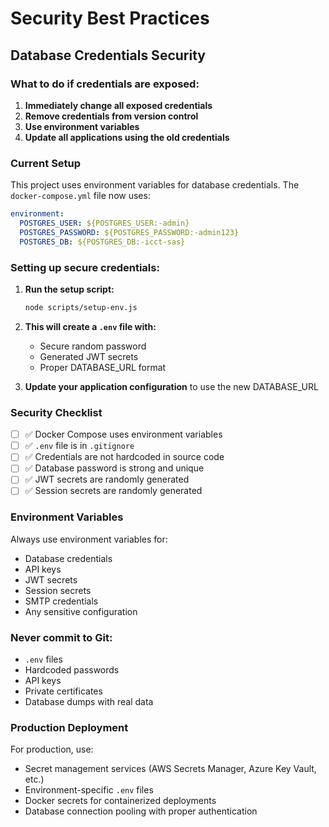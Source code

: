 # Security Best Practices

## Database Credentials Security

### What to do if credentials are exposed:

1. **Immediately change all exposed credentials**
2. **Remove credentials from version control**
3. **Use environment variables**
4. **Update all applications using the old credentials**

### Current Setup

This project uses environment variables for database credentials. The `docker-compose.yml` file now uses:

```yaml
environment:
  POSTGRES_USER: ${POSTGRES_USER:-admin}
  POSTGRES_PASSWORD: ${POSTGRES_PASSWORD:-admin123}
  POSTGRES_DB: ${POSTGRES_DB:-icct-sas}
```

### Setting up secure credentials:

1. **Run the setup script:**
   ```bash
   node scripts/setup-env.js
   ```

2. **This will create a `.env` file with:**
   - Secure random password
   - Generated JWT secrets
   - Proper DATABASE_URL format

3. **Update your application configuration** to use the new DATABASE_URL

### Security Checklist

- [ ] ✅ Docker Compose uses environment variables
- [ ] ✅ `.env` file is in `.gitignore`
- [ ] ✅ Credentials are not hardcoded in source code
- [ ] ✅ Database password is strong and unique
- [ ] ✅ JWT secrets are randomly generated
- [ ] ✅ Session secrets are randomly generated

### Environment Variables

Always use environment variables for:
- Database credentials
- API keys
- JWT secrets
- Session secrets
- SMTP credentials
- Any sensitive configuration

### Never commit to Git:
- `.env` files
- Hardcoded passwords
- API keys
- Private certificates
- Database dumps with real data

### Production Deployment

For production, use:
- Secret management services (AWS Secrets Manager, Azure Key Vault, etc.)
- Environment-specific `.env` files
- Docker secrets for containerized deployments
- Database connection pooling with proper authentication

